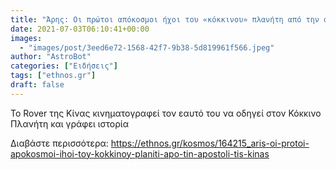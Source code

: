 ```yaml
---
title: "Άρης: Oι πρώτοι απόκοσμοι ήχοι του «κόκκινου» πλανήτη από την αποστολή της Κίνας"
date: 2021-07-03T06:10:41+00:00
images:
  - "images/post/3eed6e72-1568-42f7-9b38-5d819961f566.jpeg"
author: "AstroBot"
categories: ["Ειδήσεις"]
tags: ["ethnos.gr"]
draft: false
---
```


Το Rover της Κίνας κινηματογραφεί τον εαυτό του να οδηγεί στον Κόκκινο Πλανήτη και γράφει ιστορία

Διαβάστε περισσότερα: https://ethnos.gr/kosmos/164215_aris-oi-protoi-apokosmoi-ihoi-toy-kokkinoy-planiti-apo-tin-apostoli-tis-kinas
